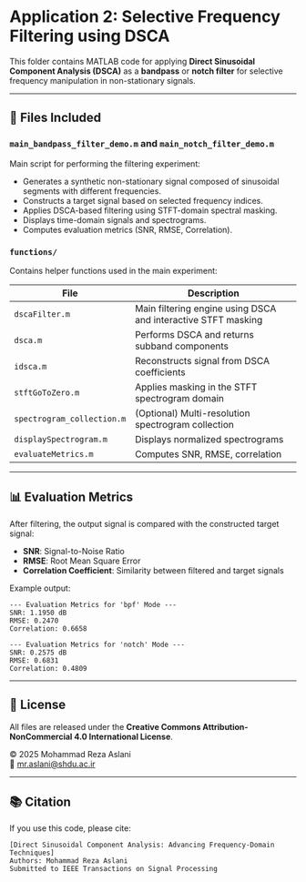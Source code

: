 # Application 2: Selective Frequency Filtering using DSCA

This folder contains MATLAB code for applying **Direct Sinusoidal Component Analysis (DSCA)** as a **bandpass** or **notch filter** for selective frequency manipulation in non-stationary signals.

---

## 📁 Files Included

### `main_bandpass_filter_demo.m` and `main_notch_filter_demo.m`

Main script for performing the filtering experiment:

- Generates a synthetic non-stationary signal composed of sinusoidal segments with different frequencies.
- Constructs a target signal based on selected frequency indices.
- Applies DSCA-based filtering using STFT-domain spectral masking.
- Displays time-domain signals and spectrograms.
- Computes evaluation metrics (SNR, RMSE, Correlation).

### `functions/`

Contains helper functions used in the main experiment:

| File                       | Description                                                   |
| -------------------------- | ------------------------------------------------------------- |
| `dscaFilter.m`             | Main filtering engine using DSCA and interactive STFT masking |
| `dsca.m`                   | Performs DSCA and returns subband components                  |
| `idsca.m`                  | Reconstructs signal from DSCA coefficients                    |
| `stftGoToZero.m`           | Applies masking in the STFT spectrogram domain                |
| `spectrogram_collection.m` | (Optional) Multi-resolution spectrogram collection            |
| `displaySpectrogram.m`     | Displays normalized spectrograms                              |
| `evaluateMetrics.m`        | Computes SNR, RMSE, correlation                               |

---

## 📊 Evaluation Metrics

After filtering, the output signal is compared with the constructed target signal:

- **SNR**: Signal-to-Noise Ratio
- **RMSE**: Root Mean Square Error
- **Correlation Coefficient**: Similarity between filtered and target signals

Example output:

```
--- Evaluation Metrics for 'bpf' Mode ---
SNR: 1.1950 dB
RMSE: 0.2470
Correlation: 0.6658
```
```
--- Evaluation Metrics for 'notch' Mode ---
SNR: 0.2575 dB
RMSE: 0.6831
Correlation: 0.4809
```

---

## 📄 License

All files are released under the **Creative Commons Attribution-NonCommercial 4.0 International License**.

© 2025 Mohammad Reza Aslani\
📧 [mr.aslani@shdu.ac.ir](mailto\:mr.aslani@shdu.ac.ir)

---

## 📚 Citation

If you use this code, please cite:

```
[Direct Sinusoidal Component Analysis: Advancing Frequency-Domain Techniques]  
Authors: Mohammad Reza Aslani  
Submitted to IEEE Transactions on Signal Processing
```


